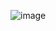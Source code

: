 ![image](https://user-images.githubusercontent.com/26589215/138802131-c5fbff2f-03f0-40bf-bd6f-b47d6a163693.png)
